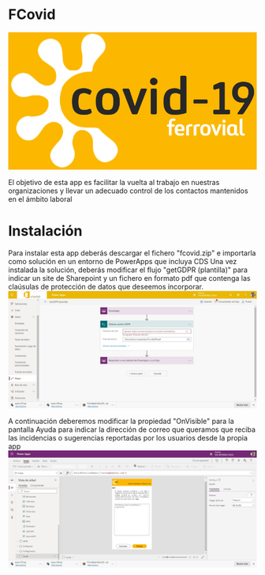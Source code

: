 # FCovid
![PowerApps FCovid Tool](https://github.com/Ferrovial-DSI/FCovid/blob/main/Logo-Covid-blancoA.jpg)

El objetivo de esta app es facilitar la vuelta al trabajo en nuestras organizaciones y llevar un adecuado control de los contactos mantenidos en el ámbito laboral

# Instalación

Para instalar esta app deberás descargar el fichero "fcovid.zip" e importarla como solución en un entorno de PowerApps que incluya CDS
Una vez instalada la solución, deberás modificar el flujo "getGDPR (plantilla)" para indicar un site de Sharepoint y un fichero en formato pdf que contenga las claúsulas de protección de datos que deseemos incorporar.
![PowerApps FCovid getGDPR](https://github.com/Ferrovial-DSI/FCovid/blob/main/getGDPR.jpg)

A continuación deberemos modificar la propiedad "OnVisible" para la pantalla Ayuda para indicar la dirección de correo que queramos que reciba las incidencias o sugerencias reportadas por los usuarios desde la propia app
![PowerApps FCovid Ayuda](https://github.com/Ferrovial-DSI/FCovid/blob/main/PantallaAyuda.jpg)

